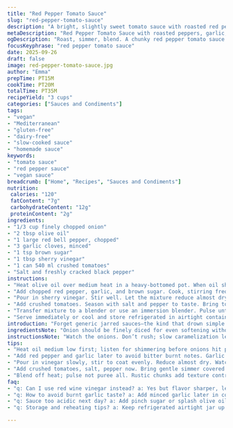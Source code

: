 ```yaml
---
title: "Red Pepper Tomato Sauce"
slug: "red-pepper-tomato-sauce"
description: "A bright, slightly sweet tomato sauce with roasted red peppers and a touch of acidity from red wine vinegar. Vegetal notes from garlic and onion nestle beneath a rich, vibrant body. Cooked slowly to deepen flavors and meld textures. Dairy-free, gluten-free, vegan."
metaDescription: "Red Pepper Tomato Sauce with roasted peppers, garlic, and sherry vinegar; slow-cooked to meld flavors, chunky rustic purée, vegan and allergen-friendly."
ogDescription: "Roast, simmer, blend. A chunky red pepper tomato sauce with bold garlic, brown sugar balance, sherry vinegar tang. Slow cook for aromas and texture."
focusKeyphrase: "red pepper tomato sauce"
date: 2025-09-26
draft: false
image: red-pepper-tomato-sauce.jpg
author: "Emma"
prepTime: PT15M
cookTime: PT20M
totalTime: PT35M
recipeYield: "3 cups"
categories: ["Sauces and Condiments"]
tags:
- "vegan"
- "Mediterranean"
- "gluten-free"
- "dairy-free"
- "slow-cooked sauce"
- "homemade sauce"
keywords:
- "tomato sauce"
- "red pepper sauce"
- "vegan sauce"
breadcrumb: ["Home", "Recipes", "Sauces and Condiments"]
nutrition: 
 calories: "120"
 fatContent: "7g"
 carbohydrateContent: "12g"
 proteinContent: "2g"
ingredients:
- "1/3 cup finely chopped onion"
- "2 tbsp olive oil"
- "1 large red bell pepper, chopped"
- "3 garlic cloves, minced"
- "1 tsp brown sugar"
- "1 tbsp sherry vinegar"
- "1 can 540 ml crushed tomatoes"
- "Salt and freshly cracked black pepper"
instructions:
- "Heat olive oil over medium heat in a heavy-bottomed pot. When oil shimmers, add onions. Listen for sizzle. Stir often. Brown gently until translucent and edges start to caramelize, about 7 minutes."
- "Add chopped red pepper, garlic, and brown sugar. Cook, stirring frequently, until peppers soften and the raw edge of garlic is gone. Should smell sweet and savory, not burnt, approximately 6 minutes."
- "Pour in sherry vinegar. Stir well. Let the mixture reduce almost dry, watching closely to prevent sticking. This part concentrates flavors; you want the pan nearly wiped clean before moving on."
- "Add crushed tomatoes. Season with salt and pepper to taste. Bring to a gentle simmer, then cover partially, lower heat. Simmer for 12 minutes until sauce thickens and deep red color sets in. Stir occasionally. Texture should be a balance between chunky and saucy."
- "Transfer mixture to a blender or use an immersion blender. Pulse until the sauce reaches a rustic purée consistency—some lumps OK, total smoothness not necessary. Return to pan and warm through. Adjust seasoning if needed."
- "Serve immediately or cool and store refrigerated in airtight container. Reheat gently. If sauce seems too acidic next day, a pinch of sugar or splash of olive oil calms it."
introduction: "Forget generic jarred sauces—the kind that drown simple tomatoes under mystery ounces of sugar and preservatives. Start with red bell peppers, plenty ripe, for a touch of sweetness that cuts the acid bite of canned tomatoes. Onions bring a base aromatics layer, garlic sharp and fragrant. Sugar ain't just sweet filler; it balances vinegar's tang. Sherry vinegar adds a complex twist over plain red wine vinegar. In my kitchen, small changes make worlds of difference—adjust quantities to match your pepper size or tomato brand. The sauce can thicken or thin per your patience; too thick? Splash water or broth on reheating. Ever scorched garlic? Reduce heat or add later, stir quickly. Small simplicity but big flavor."
ingredientsNote: "Onion should be finely diced for even softening without caramelizing too fast—impacts texture. Red peppers ripe, preferably the ones with deep red color, more sugars, no bitterness. Garlic minced finely, but timing is critical to avoid bitterness; some cooks add last minute. I prefer brown sugar; less sweet but deeper molasses notes, but white cane sugar works fine in pinch. Sherry vinegar elevates flavor depth—can substitute with apple cider vinegar but expect a mild flavor shift. Crushed tomatoes from quality cans, fewer seeds and thicker pulp yield a better sauce. Season lightly upfront as sauce thickens and flavors concentrate; adjust before serving. Olive oil must be good quality; cheap oil alters taste."
instructionsNote: "Watch the onions. Don’t rush; slow caramelization leads to natural sweetness, balances tomatoes. When tossing peppers and garlic, smell their aromas intensify—they soften and lose harshness after 5-6 minutes, key to mellow sauce. Reducing vinegar nearly dry extracts brightness without sharp bite. Stir often to avoid burning or sticking as sugars caramelize. Simmer with lid ajar lets liquid evaporate gradually but preserves sauce body. Blending is optional; rustic texture lets the sauce shine with character. If pureeing, pulse not grind to avoid thin soup. Taste and tweak—salt is king. Reheating solidifies flavors but beware scorching; use low heat and stir. Refrigerate in sealed jar up to 4 days. Freeze in portions for easy weeknight use. This is a forgiving sauce; play with timing and texture to personal taste."
tips:
- "Heat oil medium low first; listen for shimmering before onions hit pan. Stir often but gentle, edges caramelize not blacken. Smell onion sweetness shift; this is base flavor layering. Timing about 7 minutes but trust scent and color. Chopped fine helps soften evenly without drying or frying fast."
- "Add red pepper and garlic later to avoid bitter burnt notes. Garlic fine minced but can go last if heat too high. Brown sugar helps with sweet balance, melt it into softer peppers but don’t scorch. Stir frequently, peppers soften, no crunchy bits. Around 6 minutes but aromas guide you. Sweet meets savory here."
- "Pour in vinegar slowly, stir to coat evenly. Reduce almost dry. Watch pan closely to avoid stuck sugar or burn. This step sharpens brightness but mellow edges. Nearly wiping pan clean means sugars carmelize lightly, giving subtle depth. Don't skip stirring, smells shift quick. Prefer sherry vinegar but apple cider works if needed."
- "Add crushed tomatoes, salt, pepper now. Bring gentle simmer covered half way to save moisture but allow evaporation. Texture thickens, color deepens to red ruby. Stir occasionally; sauce should cling not run. Timing 12 minutes typical; watch surface for tiny bubbles and skin forming edges as cues. Rustic, chunky body preferred over soup."
- "Blend off heat; pulse not puree all. Rustic chunks add texture contrast, some lumps okay. Return to warm gently. Adjust salt last; acidity can punch hard so sugar or olive oil calms. Reheat low heat, stir. Thickens on cooling; add splash water or broth if too dense next day. Store airtight fridge up to 4 days or freeze portions."
faq:
- "q: Can I use red wine vinegar instead? a: Yes but flavor sharper, less sweet complexity. Sherry vinegar adds molasses notes. Apple cider vinegar softer alternative but expect mild flavor shift. Adjust sugar to balance."
- "q: How to avoid burnt garlic taste? a: Add minced garlic later in cooking or lower heat. Garlic burns fast, bitter if overheated. Stir quickly when added. Some add last minute after peppers soften; others use garlic powder if needed."
- "q: Sauce too acidic next day? a: Add pinch sugar or splash olive oil and reheat slowly. Sugar cuts acidity but not too much or sauce loses brightness. Olive oil adds silkiness and calms acid. Can dilute with water or broth if needed."
- "q: Storage and reheating tips? a: Keep refrigerated airtight jar up to 4 days; freeze in portions for months. Reheat low, stir often to prevent scorching. Sauce thickens as cools; add splash water or broth on reheating to loosen texture."

---
```

